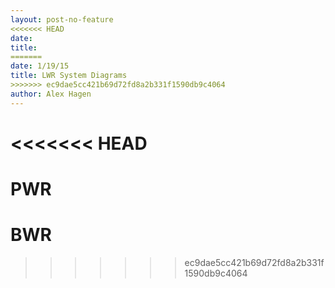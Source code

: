 ```yaml
---
layout: post-no-feature
<<<<<<< HEAD
date: 
title: 
=======
date: 1/19/15
title: LWR System Diagrams
>>>>>>> ec9dae5cc421b69d72fd8a2b331f1590db9c4064
author: Alex Hagen
---
```



<<<<<<< HEAD
=======
PWR
===

BWR
===
>>>>>>> ec9dae5cc421b69d72fd8a2b331f1590db9c4064
